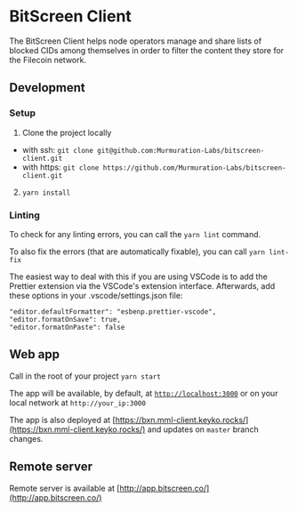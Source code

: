 # BitScreen Client

The BitScreen Client helps node operators manage and share lists of blocked CIDs among themselves in order to filter the content they store for the Filecoin network.

## Development

### Setup

1. Clone the project locally

- with ssh: `git clone git@github.com:Murmuration-Labs/bitscreen-client.git`
- with https: `git clone https://github.com/Murmuration-Labs/bitscreen-client.git`

2. `yarn install`

### Linting

To check for any linting errors, you can call the `yarn lint` command.

To also fix the errors (that are automatically fixable), you can call `yarn lint-fix`

The easiest way to deal with this if you are using VSCode is to add the Prettier extension via the VSCode's extension interface. Afterwards, add these options in your .vscode/settings.json file:

```
"editor.defaultFormatter": "esbenp.prettier-vscode",
"editor.formatOnSave": true,
"editor.formatOnPaste": false
```

## Web app

Call in the root of your project `yarn start`

The app will be available, by default, at [`http://localhost:3000`](http://localhost:3000) or on your local network at `http://your_ip:3000`

The app is also deployed at [https://bxn.mml-client.keyko.rocks/](https://bxn.mml-client.keyko.rocks/) and updates on `master` branch changes.

## Remote server

Remote server is available at [http://app.bitscreen.co/](http://app.bitscreen.co/)
